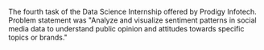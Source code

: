 The fourth task of the Data Science Internship offered by Prodigy Infotech.
Problem statement was "Analyze and visualize sentiment patterns in social media data to understand public opinion and attitudes towards specific topics or brands."
